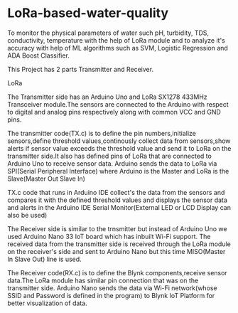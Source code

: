 # LoRa-based-water-quality
To monitor the physical parameters of water such pH, turbidity, TDS, conductivity, temperature with the help of LoRa module and to analyze it's accuracy with help of ML algorithms such as SVM, Logistic Regression and ADA Boost Classifier.

This Project has 2 parts Transmitter and Receiver.

LoRa

The Transmitter side has an Arduino Uno and LoRa SX1278 433MHz Transceiver module.The sensors are connected to the Arduino with respect to digital and analog pins respectively along with common VCC and GND pins.

The transmitter code(TX.c) is to define the pin numbers,initialize sensors,define threshold values,continously collect data from sensors,show alerts if sensor value exceeds the threshold value and send it to LoRa on the transmitter side.It also has defined pins of LoRa that are connected to Arduino Uno to receive sensor data. Arduino sends the data to LoRa via SPI(Serial Peripheral Interface) where Arduino is the Master and LoRa is the Slave(Master Out Slave In)

TX.c code that runs in Arduino IDE collect's the data from the sensors and compares it with the defined threshold values and displays the sensor data and alerts in the Arduino IDE Serial Monitor(External LED or LCD Display can also be used)

The Receiver side is similar to the trnsmitter but instead of Arduino Uno we used Arduino Nano 33 IoT board which has inbuilt Wi-Fi support. The received data from the transmitter side is received through the LoRa module on the receiver's side and sent to Arduino Nano but this time MISO(Master In Slave Out) line is used.

The Receiver code(RX.c) is to define the Blynk components,receive sensor data.The LoRa module has similar pin connection that was on the transmitter side. Arduino Nano sends the data via Wi-Fi network(whose SSID and Password is defined in the program) to Blynk IoT Platform for better visualization of data.
